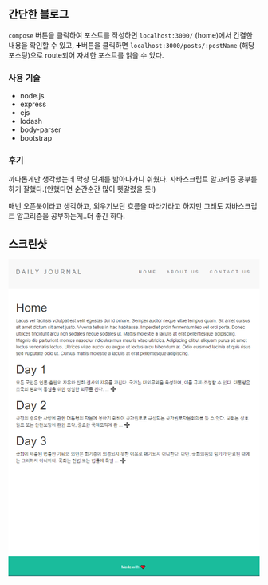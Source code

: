 ## 간단한 블로그

`compose` 버튼을 클릭하여 포스트를 작성하면
`localhost:3000/` (home)에서 간결한 내용을 확인할 수 있고,
➕버튼을 클릭하면
`localhost:3000/posts/:postName` (해당 포스팅)으로 route되어 자세한 포스트를 읽을 수 있다.

### 사용 기술

- node.js
- express
- ejs
- lodash
- body-parser
- bootstrap

### 후기

까다롭게만 생각했는데 막상 단계를 밟아나가니 쉬웠다.
자바스크립트 알고리즘 공부를 하기 잘했다.(안했다면 순간순간 많이 헷갈렸을 듯!)

매번 오픈북이라고 생각하고, 외우기보단 흐름을 따라가라고 하지만
그래도 자바스크립트 알고리즘을 공부하는게..더 좋긴 하다.


**스크린샷**
---
![img](./images/journal.png)
